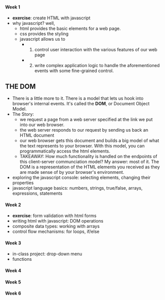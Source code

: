 
#### Week 1
+ **exercise**: create HTML with javascript
+ why javascript? 
  well, 
  + html provides the basic elements for a web page.
  + css provides the styling
  + javascript allows us to 
    + 1) control user interaction with the various features of our web page
    + 2) write complex application logic to handle the aforementioned events with some fine-grained control.
## THE DOM
  + There is a little more to it.  There is a model that lets us hook into browser's internal events.  It's called the **DOM**, or Document Object Model.  
  + The Story: 
    + we request a page from a web server specified at the link we put into our web browser.
    + the web server responds to our request by sending us back an HTML document
    + our web browser gets this document and builds a big model of what the text represents to your browser.  With     this model, you can programmatically access the html elements.
    + TAKEAWAY: How much functionality is handled on the endpoints of this client-server communciation model?
    My answer: most of it.  The DOM is a representation of the HTML elements you received as they are made sense of     by your browser's environment.
+ exploring the javascript console: selecting elements, changing their properties
+ javascript language basics: numbers, strings, true/false, arrays, expressions, statements

#### Week 2
+ **exercise**: form validation with html forms
+ writing html with javascript: DOM operations
+ composite data types: working with arrays
+ control flow mechanisms: for loops, if/else



#### Week 3
+ in-class project: drop-down menu
+ functions

#### Week 4
#### Week 5
#### Week 6

